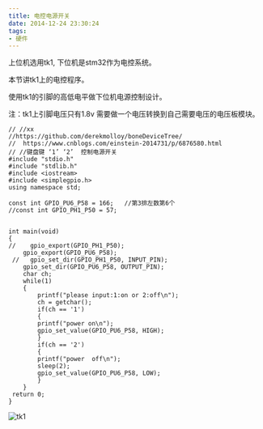 ```yaml
---
title: 电控电源开关
date: 2014-12-24 23:30:24
tags:
- 硬件
---
```


上位机选用tk1, 下位机是stm32作为电控系统。

本节讲tk1上的电控程序。

使用tk1的引脚的高低电平做下位机电源控制设计。

注：tk1上引脚电压只有1.8v 需要做一个电压转换到自己需要电压的电压板模块。


```
// //xx
//https://github.com/derekmolloy/boneDeviceTree/
//  https://www.cnblogs.com/einstein-2014731/p/6876580.html
// //键盘键 ‘1’ ‘2’  控制电源开关
#include "stdio.h"
#include "stdlib.h"
#include <iostream>
#include <simplegpio.h>
using namespace std;
 
const int GPIO_PU6_P58 = 166;   //第3排左数第6个
//const int GPIO_PH1_P50 = 57;
 
 
int main(void)
{
//    gpio_export(GPIO_PH1_P50);
    gpio_export(GPIO_PU6_P58);
 //   gpio_set_dir(GPIO_PH1_P50, INPUT_PIN);
    gpio_set_dir(GPIO_PU6_P58, OUTPUT_PIN);
    char ch;
    while(1)
    {
        printf("please input:1:on or 2:off\n");
        ch = getchar();
        if(ch == '1')
        {
        printf("power on\n");
        gpio_set_value(GPIO_PU6_P58, HIGH);
        }
        if(ch == '2')
        {
        printf("power  off\n");
        sleep(2);
        gpio_set_value(GPIO_PU6_P58, LOW);
        }
    }
 return 0;
}

```
![tk1](http://pnbd44c64.bkt.clouddn.com/tk1.jpg)
